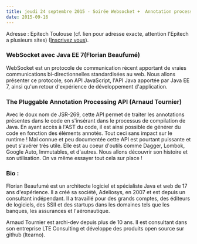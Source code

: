 ```yaml
---
title: jeudi 24 septembre 2015 - Soirée Websocket +  Annotation processing !
date: 2015-09-16
---
```


Adresse : Epitech Toulouse (cf. lien pour adresse exacte, attention l'Epitech a
plusieurs sites) ([Inscrivez vous](http://www.meetup.com/fr/Toulouse-Java-User-Group/events/224974824)).

### WebSocket avec Java EE 7(Florian Beaufumé)

WebSocket est un protocole de communication récent apportant de vraies
communications bi-directionnelles standardisées au web. Nous allons présenter ce
protocole, son API JavaScript, l'API Java apportée par Java EE 7, ainsi qu'un
retour d'expérience de développement d'application.

### The Pluggable Annotation Processing API (Arnaud Tournier)

Avec le doux nom de JSR-269, cette API permet de traiter les annotations
présentes dans le code en s'insérant dans le processus de compilation de Java.
En ayant accès à l'AST du code, il est ainsi possible de générer du code en
fonction des éléments annotés. Tout ceci sans impact sur le runtime ! Mal connue
et peu documentée cette API est pourtant puissante et peut s'avérer très utile.
Elle est au coeur d'outils comme Dagger, Lombok, Google Auto, Immutables, et
d'autres. Nous allons découvrir son histoire et son utilisation. On va même
essayer tout cela sur place !

### Bio :

Florian Beaufumé est un architecte logiciel et spécialiste Java et web de 17 ans
d'expérience. Il a créé sa société, Adeliosys, en 2007 et est depuis un
consultant indépendant. Il a travaillé pour des grands comptes, des éditeurs de
logiciels, des SSII et des startups dans les domaines tels que les banques, les
assurances et l'aéronautique.

Arnaud Tournier est archi-dev depuis plus de 10 ans. Il est consultant dans son
entreprise LTE Consulting et développe des produits open source sur github
(ltearno).
